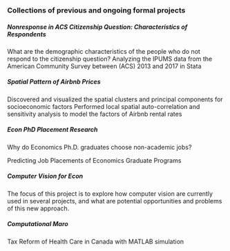 ### Collections of previous and ongoing formal projects  

##### Nonresponse in ACS Citizenship Question: Characteristics of Respondents 
What are the demographic characteristics of the people who do not respond to the citizenship question?
Analyzing the IPUMS data from the American Community Survey between (ACS) 2013 and 2017 in Stata



##### Spatial Pattern of Airbnb Prices	
Discovered and visualized the spatial clusters and principal components for socioeconomic factors
Performed local spatial auto-correlation and sensitivity analysis to model the factors of Airbnb rental rates


##### Econ PhD Placement Research	
Why do Economics Ph.D. graduates choose non-academic jobs?

Predicting Job Placements of Economics Graduate Programs

##### Computer Vision for Econ	
The focus of this project is to explore how computer vision are currently used in several projects, and what are potential opportunities and problems of this new approach.

##### Computational Maro	
Tax Reform of Health Care in Canada with MATLAB simulation
